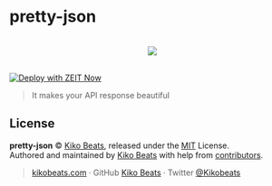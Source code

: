 # pretty-json

<p align="center">
  <br>
  <img src="https://api.microlink.io/?url=https%3A%2F%2Fpretty-json.now.sh%2F%3Furl%3Dhttps%3A%2F%2Fmicrolink-stats-api.now.sh%26theme%3Datom-dark%26style%3Dfont-size%3A36px&meta=false&screenshot&embed=screenshot.url">
  <br>
  <br>
</p>

[![Deploy with ZEIT Now](https://zeit.co/button)](https://zeit.co/new/project?template=https://github.com/Kikobeats/pretty-json)

> It makes your API response beautiful

## License

**pretty-json** © [Kiko Beats](https://kikobeats.com), released under the [MIT](https://github.com/Kikobeats/pretty-json/blob/master/LICENSE.md) License.<br>
Authored and maintained by [Kiko Beats](https://kikobeats.com) with help from [contributors](https://github.com/Kikobeats/pretty-json/contributors).

> [kikobeats.com](https://kikobeats.com) · GitHub [Kiko Beats](https://github.com/Kikobeats) · Twitter [@Kikobeats](https://twitter.com/Kikobeats)
